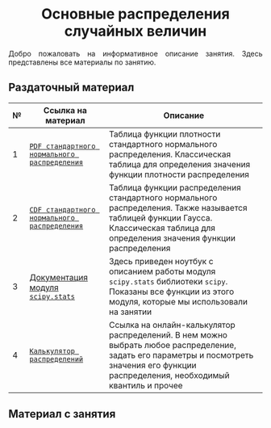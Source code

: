 # <div align='center'> Основные распределения случайных величин </div>

<p align='justify'> Добро пожаловать на информативное описание занятия. Здесь представлены все материалы по занятию.  </p>

## Раздаточный материал
| № | Ссылка на материал | Описание |
| --- | ------------- | ----------- |
| 1 | [`PDF стандартного нормального распределения`](https://github.com/marashot96/Lections/blob/main/D%26D/stand_norm_PDF.png) | Таблица функции плотности стандартного нормального распределения. Классическая таблица для определения значения функции плотности распределения |
| 2 | [`CDF стандартного нормального распределения`](https://github.com/marashot96/Lections/blob/main/D%26D/st_norm_CDF.gif) | Таблица функции распределения стандартного нормального распределения. Также называется таблицей функции Гаусса. Классическая таблица для определения значения функции распределения |
| 3 | [Документация модуля `scipy.stats`](/D%26D/scipy-stats.ipynb) | Здесь приведен ноутбук с описанием работы модуля `scipy.stats` библиотеки `scipy`. Показаны все функции из этого модуля, которые мы использовали на занятии |
| 4 | [`Калькулятор распределений`](https://gallery.shinyapps.io/dist_calc/) | Ссылка на онлайн-калькулятор распределений. В нем можно выбрать любое распределение, задать его параметры и посмотреть значения его функции распределения, необходимый квантиль и прочее |


## Материал с занятия
